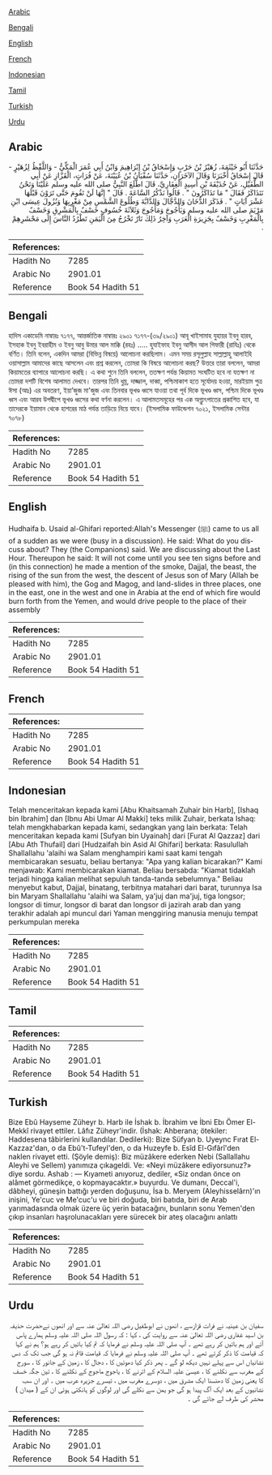 [Arabic](#arabic)

[Bengali](#bengali)

[English](#english)

[French](#french)

[Indonesian](#indonesian)

[Tamil](#tamil)

[Turkish](#turkish)

[Urdu](#urdu)

## Arabic


<div dir="rtl" lang="ar" style={{fontSize:'larger',backgroundColor:'#f8f9fa',padding:20}}>
حَدَّثَنَا أَبُو خَيْثَمَةَ، زُهَيْرُ بْنُ حَرْبٍ وَإِسْحَاقُ بْنُ إِبْرَاهِيمَ وَابْنُ أَبِي عُمَرَ الْمَكِّيُّ - وَاللَّفْظُ لِزُهَيْرٍ - قَالَ إِسْحَاقُ أَخْبَرَنَا وَقَالَ الآخَرَانِ، حَدَّثَنَا سُفْيَانُ بْنُ عُيَيْنَةَ، عَنْ فُرَاتٍ، الْقَزَّازِ عَنْ أَبِي الطُّفَيْلِ، عَنْ حُذَيْفَةَ بْنِ أَسِيدٍ الْغِفَارِيِّ، قَالَ اطَّلَعَ النَّبِيُّ صلى الله عليه وسلم عَلَيْنَا وَنَحْنُ نَتَذَاكَرُ فَقَالَ ‏"‏ مَا تَذَاكَرُونَ ‏"‏ ‏.‏ قَالُوا نَذْكُرُ السَّاعَةَ ‏.‏ قَالَ ‏"‏ إِنَّهَا لَنْ تَقُومَ حَتَّى تَرَوْنَ قَبْلَهَا عَشْرَ آيَاتٍ ‏"‏ ‏.‏ فَذَكَرَ الدُّخَانَ وَالدَّجَّالَ وَالدَّابَّةَ وَطُلُوعَ الشَّمْسِ مِنْ مَغْرِبِهَا وَنُزُولَ عِيسَى ابْنِ مَرْيَمَ صلى الله عليه وسلم وَيَأْجُوجَ وَمَأْجُوجَ وَثَلاَثَةَ خُسُوفٍ خَسْفٌ بِالْمَشْرِقِ وَخَسْفٌ بِالْمَغْرِبِ وَخَسْفٌ بِجَزِيرَةِ الْعَرَبِ وَآخِرُ ذَلِكَ نَارٌ تَخْرُجُ مِنَ الْيَمَنِ تَطْرُدُ النَّاسَ إِلَى مَحْشَرِهِمْ ‏.‏
</div>
<div style={{backgroundColor:'#f8f9fa',padding:20, marginBottom: 10}}><table> <thead> <tr> <th>References:</th> <th></th> </tr> </thead> <tbody><tr><td>Hadith No</td><td>7285</td></tr><tr><td>Arabic No</td><td>2901.01</td></tr><tr><td>Reference</td><td>Book 54 Hadith 51</td></tr></tbody></table></div>

## Bengali


<div dir="ltr" lang="bn" style={{fontSize:'larger',backgroundColor:'#f8f9fa',padding:20}}>
হাদিস একাডেমি নাম্বারঃ ৭১৭৭, আন্তর্জাতিক নাম্বারঃ ২৯০১ ৭১৭৭-(৩৯/২৯০১) আবূ খাইসামাহ যুহায়র ইবনু হারব, ইসহাক ইবনু ইবরাহীম ও ইবনু আবু উমার আল মাক্কি (রহঃ) ..... হুযাইফাহ ইবনু আসীদ আল গিফারী (রাযিঃ) থেকে বর্ণিত। তিনি বলেন, একদিন আমরা (বিভিন্ন বিষয়ে) আলোচনা করছিলাম। এমন সময় রসূলুল্লাহ সাল্লাল্লাহু আলাইহি ওয়াসাল্লাম আমাদের কাছে আসলেন এবং প্রশ্ন করলেন, তোমরা কি বিষয়ে আলোচনা করছ? উত্তরে তারা বললেন, আমরা কিয়ামতের ব্যাপারে আলোচনা করছি। এ কথা শুনে তিনি বললেন, ততক্ষণ পর্যন্ত কিয়ামত সংঘটিত হবে না যতক্ষণ না তোমরা দশটি বিশেষ আলামত দেখবে। তারপর তিনি ধুম্র, দাজ্জাল, দাব্বা, পশ্চিমাকাশ হতে সূর্যোদয় হওয়া, মারইয়াম পুত্র ঈসা (আঃ) এর অবতরণ, ইয়া’জুজ মা'জুজ এবং তিনবার ভূখণ্ড ধ্বসে যাওয়া তথা পূর্ব দিকে ভূখণ্ড ধ্বস, পশ্চিম দিকে ভূখণ্ড ধ্বস এবং আরব উপদ্বীপে ভূখণ্ড ধ্বসের কথা বর্ণনা করলেন। এ আলামতসমূহের পর এক অগ্ন্যুৎপাতের প্রকাশিত হবে, যা তাদেরকে ইয়ামান থেকে হাশরের মাঠ পর্যন্ত তাড়িয়ে নিয়ে যাবে। (ইসলামিক ফাউন্ডেশন ৭০২১, ইসলামিক সেন্টার ৭০৭৮)
</div>
<div style={{backgroundColor:'#f8f9fa',padding:20, marginBottom: 10}}><table> <thead> <tr> <th>References:</th> <th></th> </tr> </thead> <tbody><tr><td>Hadith No</td><td>7285</td></tr><tr><td>Arabic No</td><td>2901.01</td></tr><tr><td>Reference</td><td>Book 54 Hadith 51</td></tr></tbody></table></div>

## English


<div dir="ltr" lang="en" style={{fontSize:'larger',backgroundColor:'#f8f9fa',padding:20}}>
Hudhaifa b. Usaid al-Ghifari reported:Allah's Messenger (ﷺ) came to us all of a sudden as we were (busy in a discussion). He said: What do you discuss about? They (the Companions) said. We are discussing about the Last Hour. Thereupon he said: It will not come until you see ten signs before and (in this connection) he made a mention of the smoke, Dajjal, the beast, the rising of the sun from the west, the descent of Jesus son of Mary (Allah be pleased with him), the Gog and Magog, and land-slides in three places, one in the east, one in the west and one in Arabia at the end of which fire would burn forth from the Yemen, and would drive people to the place of their assembly
</div>
<div style={{backgroundColor:'#f8f9fa',padding:20, marginBottom: 10}}><table> <thead> <tr> <th>References:</th> <th></th> </tr> </thead> <tbody><tr><td>Hadith No</td><td>7285</td></tr><tr><td>Arabic No</td><td>2901.01</td></tr><tr><td>Reference</td><td>Book 54 Hadith 51</td></tr></tbody></table></div>

## French


<div dir="ltr" lang="fr" style={{fontSize:'larger',backgroundColor:'#f8f9fa',padding:20}}>

</div>
<div style={{backgroundColor:'#f8f9fa',padding:20, marginBottom: 10}}><table> <thead> <tr> <th>References:</th> <th></th> </tr> </thead> <tbody><tr><td>Hadith No</td><td>7285</td></tr><tr><td>Arabic No</td><td>2901.01</td></tr><tr><td>Reference</td><td>Book 54 Hadith 51</td></tr></tbody></table></div>

## Indonesian


<div dir="ltr" lang="id" style={{fontSize:'larger',backgroundColor:'#f8f9fa',padding:20}}>
Telah menceritakan kepada kami [Abu Khaitsamah Zuhair bin Harb], [Ishaq bin Ibrahim] dan [Ibnu Abi Umar Al Makki] teks milik Zuhair, berkata Ishaq: telah mengkhabarkan kepada kami, sedangkan yang lain berkata: Telah menceritakan kepada kami [Sufyan bin Uyainah] dari [Furat Al Qazzaz] dari [Abu Ath Thufail] dari [Hudzaifah bin Asid Al Ghifari] berkata: Rasulullah Shallallahu 'alaihi wa Salam menghampiri kami saat kami tengah membicarakan sesuatu, beliau bertanya: "Apa yang kalian bicarakan?" Kami menjawab: Kami membicarakan kiamat. Beliau bersabda: "Kiamat tidaklah terjadi hingga kalian melihat sepuluh tanda-tanda sebelumnya." Beliau menyebut kabut, Dajjal, binatang, terbitnya matahari dari barat, turunnya Isa bin Maryam Shallallahu 'alaihi wa Salam, ya'juj dan ma'juj, tiga longsor; longsor di timur, longsor di barat dan longsor di jazirah arab dan yang terakhir adalah api muncul dari Yaman menggiring manusia menuju tempat perkumpulan mereka
</div>
<div style={{backgroundColor:'#f8f9fa',padding:20, marginBottom: 10}}><table> <thead> <tr> <th>References:</th> <th></th> </tr> </thead> <tbody><tr><td>Hadith No</td><td>7285</td></tr><tr><td>Arabic No</td><td>2901.01</td></tr><tr><td>Reference</td><td>Book 54 Hadith 51</td></tr></tbody></table></div>

## Tamil


<div dir="ltr" lang="ta" style={{fontSize:'larger',backgroundColor:'#f8f9fa',padding:20}}>

</div>
<div style={{backgroundColor:'#f8f9fa',padding:20, marginBottom: 10}}><table> <thead> <tr> <th>References:</th> <th></th> </tr> </thead> <tbody><tr><td>Hadith No</td><td>7285</td></tr><tr><td>Arabic No</td><td>2901.01</td></tr><tr><td>Reference</td><td>Book 54 Hadith 51</td></tr></tbody></table></div>

## Turkish


<div dir="ltr" lang="tr" style={{fontSize:'larger',backgroundColor:'#f8f9fa',padding:20}}>
Bize Ebû Hayseme Züheyr b. Harb ile İshak b. İbrahim ve İbni Ebı Ömer El-Mekkî rivayet ettiler. Lâfız Züheyr'indir. (İshak: Ahberana; ötekiler: Haddesena tâbirlerini kullandılar. Dedilerki): Bize Süfyan b. Uyeync Fırat El-Kazzaz'dan, o da Ebû't-Tufeyl'den, o da Huzeyfe b. Esîd El-Gıfârî'den naklen rivayet etti. (Şöyle demiş): Biz müzâkere ederken Nebi (Sallallahu Aleyhi ve Sellem) yanımıza çıkageldi. Ve: «Neyi müzâkere ediyorsunuz?» diye sordu. Ashab : — Kıyameti anıyoruz, dediler, «Siz ondan önce on alâmet görmedikçe, o kopmayacaktır.» buyurdu. Ve dumanı, Deccal'i, dâbheyi, güneşin battığı yerden doğuşunu, İsa b. Meryem (Aleyhisselârn)'ın inişini, Ye'cuc ve Me'cuc'u ve biri doğuda, biri batıda, biri de Arab yarımadasında olmak üzere üç yerin batacağını, bunların sonu Yemen'den çıkıp insanları haşrolunacakları yere sürecek bir ateş olacağını anlattı
</div>
<div style={{backgroundColor:'#f8f9fa',padding:20, marginBottom: 10}}><table> <thead> <tr> <th>References:</th> <th></th> </tr> </thead> <tbody><tr><td>Hadith No</td><td>7285</td></tr><tr><td>Arabic No</td><td>2901.01</td></tr><tr><td>Reference</td><td>Book 54 Hadith 51</td></tr></tbody></table></div>

## Urdu


<div dir="rtl" lang="ur" style={{fontSize:'larger',backgroundColor:'#f8f9fa',padding:20}}>
سفیان بن عینیہ نے فرات قزازسے ، انھوں نے ابوطفیل رضی اللہ تعالیٰ عنہ سے اور انھوں نےحضرت حذیفہ بن اسید غفاری رضی اللہ تعالیٰ عنہ سے روایت کی ، کہا : کہ رسول اللہ صلی اللہ علیہ وسلم ہمارے پاس آئے اور ہم باتیں کر رہے تھے ۔ آپ صلی اللہ علیہ وسلم نے فرمایا کہ تم کیا باتیں کر رہے ہو؟ ہم نے کہا کہ قیامت کا ذکر کرتے تھے ۔ آپ صلی اللہ علیہ وسلم نے فرمایا کہ قیامت قائم نہ ہو گی جب تک کہ دس نشانیاں اس سے پہلے نہیں دیکھ لو گے ۔ پھر ذکر کیا دھوئیں کا ، دجال کا ، زمین کے جانور کا ، سورج کے مغرب سے نکلنے کا ، عیسیٰ علیہ السلام کے اترنے کا ، یاجوج ماجوج کے نکلنے کا ، تین جگہ خسف کا یعنی زمین کا دھنسنا ایک مشرق میں ، دوسرے مغرب میں ، تیسرے جزیرہ عرب میں ۔ اور ان سب نشانیوں کے بعد ایک آگ پیدا ہو گی جو یمن سے نکلے گی اور لوگوں کو ہانکتی ہوئی ان کے ( میدان ) محشر کی طرف لے جائے گی ۔
</div>
<div style={{backgroundColor:'#f8f9fa',padding:20, marginBottom: 10}}><table> <thead> <tr> <th>References:</th> <th></th> </tr> </thead> <tbody><tr><td>Hadith No</td><td>7285</td></tr><tr><td>Arabic No</td><td>2901.01</td></tr><tr><td>Reference</td><td>Book 54 Hadith 51</td></tr></tbody></table></div>